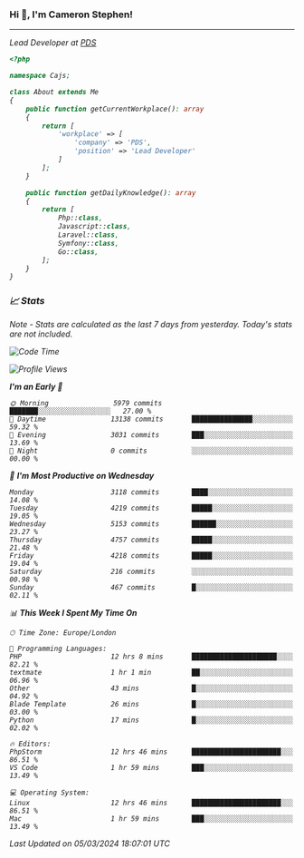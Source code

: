 ### Hi 👋, I'm Cameron Stephen!
<hr>
<p><em>Lead Developer at <a href="https://prindatasolutions.co.uk">PDS</a></p>


```php
<?php

namespace Cajs;

class About extends Me
{
    public function getCurrentWorkplace(): array
    {
        return [
            'workplace' => [
                'company' => 'PDS',
                'position' => 'Lead Developer'
            ]
        ];
    }

    public function getDailyKnowledge(): array
    {
        return [
            Php::class,
            Javascript::class,
            Laravel::class,
            Symfony::class,
            Go::class,
        ];
    }
}
```

### 📈 Stats
<p><em>Note - Stats are calculated as the last 7 days from yesterday. Today's stats are not included.</em></p>


<!--START_SECTION:waka-->
![Code Time](http://img.shields.io/badge/Code%20Time-3%2C718%20hrs%2039%20mins-blue)

![Profile Views](http://img.shields.io/badge/Profile%20Views-0-blue)

**I'm an Early 🐤** 

```text
🌞 Morning                5979 commits        ███████░░░░░░░░░░░░░░░░░░   27.00 % 
🌆 Daytime                13138 commits       ███████████████░░░░░░░░░░   59.32 % 
🌃 Evening                3031 commits        ███░░░░░░░░░░░░░░░░░░░░░░   13.69 % 
🌙 Night                  0 commits           ░░░░░░░░░░░░░░░░░░░░░░░░░   00.00 % 
```
📅 **I'm Most Productive on Wednesday** 

```text
Monday                   3118 commits        ████░░░░░░░░░░░░░░░░░░░░░   14.08 % 
Tuesday                  4219 commits        █████░░░░░░░░░░░░░░░░░░░░   19.05 % 
Wednesday                5153 commits        ██████░░░░░░░░░░░░░░░░░░░   23.27 % 
Thursday                 4757 commits        █████░░░░░░░░░░░░░░░░░░░░   21.48 % 
Friday                   4218 commits        █████░░░░░░░░░░░░░░░░░░░░   19.04 % 
Saturday                 216 commits         ░░░░░░░░░░░░░░░░░░░░░░░░░   00.98 % 
Sunday                   467 commits         █░░░░░░░░░░░░░░░░░░░░░░░░   02.11 % 
```


📊 **This Week I Spent My Time On** 

```text
🕑︎ Time Zone: Europe/London

💬 Programming Languages: 
PHP                      12 hrs 8 mins       █████████████████████░░░░   82.21 % 
textmate                 1 hr 1 min          ██░░░░░░░░░░░░░░░░░░░░░░░   06.96 % 
Other                    43 mins             █░░░░░░░░░░░░░░░░░░░░░░░░   04.92 % 
Blade Template           26 mins             █░░░░░░░░░░░░░░░░░░░░░░░░   03.00 % 
Python                   17 mins             █░░░░░░░░░░░░░░░░░░░░░░░░   02.02 % 

🔥 Editors: 
PhpStorm                 12 hrs 46 mins      ██████████████████████░░░   86.51 % 
VS Code                  1 hr 59 mins        ███░░░░░░░░░░░░░░░░░░░░░░   13.49 % 

💻 Operating System: 
Linux                    12 hrs 46 mins      ██████████████████████░░░   86.51 % 
Mac                      1 hr 59 mins        ███░░░░░░░░░░░░░░░░░░░░░░   13.49 % 
```


 Last Updated on 05/03/2024 18:07:01 UTC
<!--END_SECTION:waka-->
